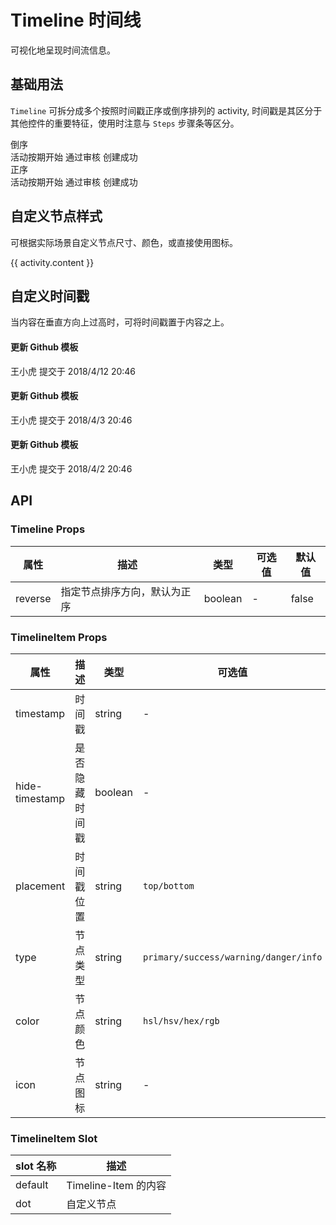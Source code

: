 # Timeline 时间线

可视化地呈现时间流信息。

## 基础用法

`Timeline` 可拆分成多个按照时间戳正序或倒序排列的 activity,  时间戳是其区分于其他控件的重要特征，使⽤时注意与 `Steps` 步骤条等区分。


<div class="page-item-content">
        <div style="display: inline-block;width: 280px;">
            <div class="margin-bottom">倒序</div>
            <ivy-timeline reverse>
                <ivy-timeline-item timestamp="2018-04-15">
                    活动按期开始
                </ivy-timeline-item>
                <ivy-timeline-item timestamp="2018-04-13">
                    通过审核
                </ivy-timeline-item>
                <ivy-timeline-item timestamp="2018-04-11">
                    创建成功
                </ivy-timeline-item>
            </ivy-timeline>
        </div>
        <div style="display: inline-block;width: 280px">
            <div class="margin-bottom">正序</div>
            <ivy-timeline>
                <ivy-timeline-item timestamp="2018-04-15">
                    活动按期开始
                </ivy-timeline-item>
                <ivy-timeline-item timestamp="2018-04-13">
                    通过审核
                </ivy-timeline-item>
                <ivy-timeline-item timestamp="2018-04-11">
                    创建成功
                </ivy-timeline-item>
            </ivy-timeline>
        </div>
</div>


## ⾃定义节点样式

可根据实际场景⾃定义节点尺⼨、颜⾊，或直接使⽤图标。

<ivy-timeline>
    <ivy-timeline-item
        v-for="(activity, index) in activities2"
        :key="index"
        :icon="activity.icon"
        :type="activity.type"
        :color="activity.color"
        :size="activity.size"
        :timestamp="activity.timestamp"
    >
        {{ activity.content }}
    </ivy-timeline-item>
</ivy-timeline>

## ⾃定义时间戳

当内容在垂直⽅向上过⾼时，可将时间戳置于内容之上。

<div class="page-item-content">
    <ivy-timeline>
        <ivy-timeline-item
            timestamp="2018-04-12"
            placement="top"
        >
            <ivy-card>
                <h4>更新 Github 模板</h4>
                <p>王小虎 提交于 2018/4/12 20:46</p>
            </ivy-card>
        </ivy-timeline-item>
        <ivy-timeline-item timestamp="2018-04-3" placement="top">
            <ivy-card>
                <h4>更新 Github 模板</h4>
                <p>王小虎 提交于 2018/4/3 20:46</p>
            </ivy-card>
        </ivy-timeline-item>
        <ivy-timeline-item timestamp="2018-04-2" placement="top">
            <ivy-card>
                <h4>更新 Github 模板</h4>
                <p>王小虎 提交于 2018/4/2 20:46</p>
            </ivy-card>
        </ivy-timeline-item>
    </ivy-timeline>
</div>

## API

### Timeline Props

| 属性| 描述 | 类型 | 可选值 | 默认值 |
|-|-|-|-|-|
|reverse|指定节点排序方向，默认为正序|boolean|-|false|
### TimelineItem Props

| 属性| 描述 | 类型 | 可选值 | 默认值 |
|-|-|-|-|-|
|timestamp|时间戳|string|-|-|
|hide-timestamp|是否隐藏时间戳|boolean|-|false|
|placement|时间戳位置|string|`top/bottom`|bottom|
|type|节点类型|string|`primary/success/warning/danger/info`|-|
|color|节点颜色|string|`hsl/hsv/hex/rgb`|-|
|icon|节点图标|string|-|-|

### TimelineItem Slot

| slot 名称| 描述 |
|-|-|
|default|Timeline-Item 的内容|
|dot|自定义节点|

<script>
export default {
    data() {
        return {
            activities2: [
                {
                    content: '支持使用图标',
                    timestamp: '2018-04-12 20:46',
                    icon: 'mx-icon-ios-checkmark',
                    type: 'primary',
                },
                {
                    content: '支持自定义颜色',
                    timestamp: '2018-04-03 20:46',
                    color: '#0bbd87',
                },
                {
                    content: '支持自定义尺寸',
                    timestamp: '2018-04-03 20:46',
                    size: 'large',
                },
                {
                    content: '默认样式的节点',
                    timestamp: '2018-04-03 20:46',
                },
            ],
        };
    },
};
</script>
